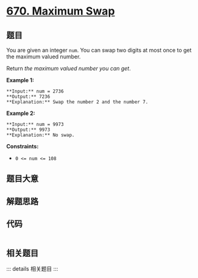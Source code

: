 # [670. Maximum Swap](https://leetcode.com/problems/maximum-swap)

## 题目

You are given an integer `num`. You can swap two digits at most once to get
the maximum valued number.

Return _the maximum valued number you can get_.



**Example 1:**

    
    
    **Input:** num = 2736
    **Output:** 7236
    **Explanation:** Swap the number 2 and the number 7.
    

**Example 2:**

    
    
    **Input:** num = 9973
    **Output:** 9973
    **Explanation:** No swap.
    



**Constraints:**

  * `0 <= num <= 108`


## 题目大意

## 解题思路

## 代码

```javascript

```

## 相关题目

::: details 相关题目
:::
